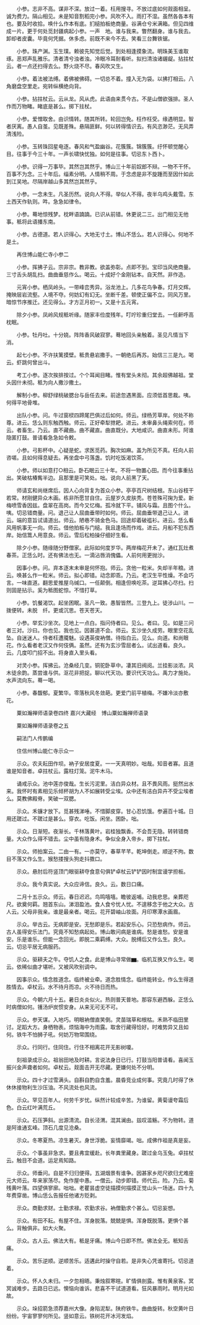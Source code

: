 <!-- { "loadSidebar": true } -->
　　小参。志非不高。谋非不深。放过一着。枉用搜寻。不放过底如何觌面相呈。诚为费力。隔山相见。未是知音割稻完小参。风吹不入。雨打不湿。虽然各各本有也。要及时收拾。唤什么作本有底。扪槌拍板绝商量。谷满仓兮米满箱。但见四维成一片。更于何处觅封疆病起小参。一声　地。谁与我来。瞥然翻身。谁与我去。卸却者皮囊。毕竟何凭据。休多虑。前既不来今不去。笑看三台舞铁锯。

　　小参。珠产渊。玉生璞。赖彼先知觉后觉。到处相逢摸象流。明珠美玉谁取琢。恶郑声乱雅乐。清者清兮浊者浊。冷眼冷耳耐看听。拟扫清浊诸龌龊。拈拄杖云。者一点还扫得去么。野火烧不尽。春风吹又生。

　　小参。着法被法缚。着佛被佛碍。一切总不着。撞入无为袋。以拂打相云。八角磨盘空里走。宛转纵横绝向背。

　　小参。拈拄杖云。云从龙。风从虎。此语由来贯今古。不是山僧欲强排。圣人作而万物睹。睹底是甚么。掷下拄杖。

　　小参。爱憎取舍。由识情转。随其所转。轮回岂免。枉作枉受。缘遇明显。智者厌离。愚人自茧。见既差殊。悬隔匪鲜。何以转得情识去。有风恣渺茫。无风弄清浅险。

　　小参。玉转珠回星电逐。春风和气盈幽谷。花簇簇。锦簇簇。纡怀顿觉醒心目。往事于今三十年。一声长啸快忧独。如何是往事。切忌东卜西卜。

　　小参。识得一万事毕。其然岂其然乎。博山三十年前奴郎不辩。一物不干怀。百事不为念。三十年后。缁素分明。人情稍不周。于念虑是非不旋踵而至因什如此到江吴地。尽隔岸越山多其然岂其然乎。

　　小参。一念未生。凡圣历然。说向人不得。举似人不得。夜半乌鸡头戴雪。东土西天作轨则。吽。急急如律令。

　　小参。蓦地惊残梦。枕畔语諵諵。已识从前错。休更说二三。出门相见无他事。秪将此语播东南。

　　小参。古德道。若人识得心。大地无寸土。博山不恁么。若人识得心。何地不是土。

　　再住博山能仁寺小参二

　　小参。挥拂子云。宗非宗。教非教。欲盖弥彰。点即不到。宝印当风绝商量。三寸舌头胡乱扫。曲曲垂慈作么。喝云。十成好个金刚钻本。自天然。非作造。

　　元宵小参。栖凤岭头。一带峰峦秀异。浴龙池上。几多花鸟争春。灯月交辉。掩映层岩流壑。人境不夺。何妨幻有幻无。坐断千差。顿使正偏不立。同风万里。暗惊节序推迁。还见得么。才方正月初一。又是十五元宵。

　　除夕小参。凤岭风规秪听缘。随家丰俭度残年。叮咛珍重归堂去。一任鼾呼高枕眠。

　　小参。牡丹吐。十分娆。阵阵香风破寂寥。蓦地回头亲触着。圣见凡情当下消。

　　起七小参。不许扶篱摸壁。秪贵悬岩撒手。一朝绝后再苏。始信三三是九。喝云。虾跳何曾出斗。

　　考工小参。逐次挨排按过。个个耳闻目睹。惟有堂头未彻。其余超佛越祖。堂头因什未彻。秪为向人撒沙撒土。

　　解制小参。柳舒绿桃破腮台与岳任去来。前途忽遇黑面。应须低首思裁。咦。何得平地骨堆。

　　出队小参。问。牛过窗棂四蹄尾巴俱过后如何。师云。绿杨芳草岸。何处不称尊。进云。恁么则东触西触。师云。正好牵犁抴耙。进云。未审鼻头绳索何在。师云。者畜生。乃云。直不藏曲。曲不藏直。曲直既分。大地咸识。曲直未形。阿谁隐匿打鼓。普请看急急如令敕。

　　小参。弓影杯中。心疑是蛇。求医觅药。胸次如麻。盖为所见不真。枉向人前咨嗟。且如何得息疑去。再坐盘中弓落盏。饥时吃饭渴饮茶。

　　小参。师以如意打○相云。卧石眠云三十年。不将一物置心田。而今往事重拈出。笑破枯椿觜半边。且那里是可笑处。咄。说向人前黑了天。

　　师请玄和尚继席后。因人心向背复为首众小参。亭亭百尺树结根。东山谷枝干若常。材刚健异众木画。栋非所愿甘自住。云屋岁久皮肤秃。苍苍殊可掬为爱。新梅喷雪香因兹。盘翠在高岗。而今又忆梅。孤冷就下平。铺风与霜。且图个什么。咦。切忌错商量。问。退己让人屈曲垂带时如何。师云。屈曲垂带退己让人。进云。端的意旨试请道出。师云。陋巷不骑金色马。回途却着破褴衫。进云。恁么看风用帆事无一向。师云。借他拍板与门槌。我且逢场而作戏。进云。月船不犯东西岸。始信篙人用意良。师云。雪后松柏操仔细好生看。

　　除夕小参。随缘随分野僧家。此际如何度岁华。两岸梅花开未了。通红瓦灶煮春茶。正恁么时。还有佛法也无。一滴沾唇消傀儡。人前何用更抛沙。

　　因事小参。问。弃本逐末未审是何怀抱。师云。贪他一粒米。失却半年粮。进云。唤甚么作一粒米。师云。拟心即错。动念即乖。乃云。老汉生平性燥。不会巧言。一味直道。翻思爱推屋乌缄口。一任颠倒。相逢但唤吃茶。逆耳拂心尽扫。扫则固是拈示。奚为秪图蛇惊。不惜打草。

　　小参。饥餐渴饮。起坐困眠。圣凡一致。愚智皆然。三登九上。徒涉山川。一拨便转。未脱　纤。更或沉思。苍天苍天。

　　小参。举玄沙坐次。见地上一点白。指问侍者曰。见么。者曰。见。如是三问者三对。沙曰。你也见。我也见。因甚道不会。师云。玄沙坐久成劳。眼里空花乱坠。自迷迷人。侍者枉遭魇魅。设遇英俊衲僧。待指白云。见么。向道。和尚眼花。作么看者老汉又作何伎俩。虽然。还有为玄沙雪屈者么。试出道看。良久。云。几度叩门招不出。将身直入里头看。

　　对灵小参。挥拂云。沧桑经几变。铜驼卧草中。凄其旧阀阅。兰挂影淡浓。风木徒余韵。蒸尝谁与供。沤花非把捉。聊以代天功。要识代天功么。禹力才施处。水声流向东。蓦一喝。

　　小参。春馥郁。夏繁华。零落秋风冬敛葩。更爱门前平植梅。不嫌冷淡亦敷花。

　　粟如瀚禅师语录卷四终
嘉兴大藏经　博山粟如瀚禅师语录


　　粟如瀚禅师语录卷之五

　　嗣法门人传鹏编

　　住信州博山能仁寺示众一

　　示众。农夫耘田作坝。衲子安居度夏。一一天真明妙。咄哉。知音者寡。且道谁是知音者。卓拄杖云。露柱灯笼。泥牛木马。

　　诵戒示众。池中莲亦俊哉。生长污泥里。洁白异众材。且不畏风雨。挺然出水来。我怀时有素相见乐倾杯胡为人不如展转受尘埃。众中还有洁白异卉不受尘埃者么。莫教佛殿脊。笑破一双腮。

　　示众。禾镰才放下。觅甚残涕唾。不惜脚皮穿。甘心忍饥饿。参遍百十城。日用还蹉过。不蹉过是甚么。穿衣。吃饭。闲坐。困卧。咄。

　　示众。日渐短。夜渐长。千林落黄叶。岩桂独飘香。不会吾无隐。转转错商量。大众作么得不错去。尘中虽有隐身术。争似全身入帝乡。掷下拄杖。

　　示众。师拍案云。二由一有。一亦莫守。春草芊芊。乾坤倒走。顺逆不拘。数目不落又作么生。猴愁搂搜头狗走抖擞口。

　　示众。悬肘后符竖顶门眼驱耕夺食意句俱铲卓杖云铲铲因时制宜谩学担板。

　　示众。我今真实说。大众应谛信。良久。云。数日口痛。

　　二月十五示众。师云。春日迟迟。鸟鸣嘻嘻。瞻彼返哺。动我悲思。亲葬咫尺。欲奠何羁。翘首东山。涕泪盈池。食人食兮忧人忧。不遑移念于他之大众。古人云。父母非我亲。谁是最亲者。喝云。花开碧岫山妆面。月印寒潭水画眉。

　　示众。举古云。无病即是安。无愁即是乐。若起安乐心。只恐愁病作。师云。古人虽得安乐法门。究竟不知愁病起处。博山敢问病是谁病。愁是谁愁。安是谁安。乐是谁乐。但能一念回光。即脱二乘羁缚。大众。脱缚后又作么生。良久。云。切忌平居无病服药。

　　示众。驱耕夫之牛。夺饥人之食。此是博山寻常做▆。临机互换又作么生。喝云。依稀似曲才堪听。又被风吹别调中。

　　因事示众。情念胜道念。临终被业牵。道念胜情念。临终能转业。作么生得道胜情去。卓杖云。水不待月而凉。火不待日而热。

　　示众。今朝六月十五。暑日炎炎似火。热则普天普地。那容东避西躲。正恁么时病僧如何。镬汤炉炭惯安身。从来无可无不可。

　　示众。参天谋。入地巧。明眼衲僧直笑倒。灵苗瑞草和根枯。禾熟不临田里讨。足蹈大方。身栖物表。烦恼海中为雨露。取舍行藏得恰好。时难势异又且如何。铁牛不怕狮子吼。何妨万物常围绕。

　　示众。行同行。住同住。行住不相离花开无影树嗄。

　　刻祖录成示众。祖翁田地及时耕。言说法身日已行。打鼓当阳普请看。喜闻玉振兴金声聋者如何。卓杖云。觌面击开无尽藏。更嫌何处不分明。

　　示众。四十才过雪满头。自斟自酌自含羞。晨昏竞业成何事。究竟几时得了休休休接物利生沙压油。不风流处也风流。

　　示众。罕见百年人。何劳千岁忧。纵然计较成辛苦。为谁留。黄菊谩夸霜后色。白云红叶满荒丘。

　　示众。石压笋斜。出源清流。自长泾渭。混其澜由。兹叹滥觞。不为物转。道是阿谁通玄峰。顶石几度见沧桑。

　　示众。冬寒夏热。凉生暑灭。身世浮脆。妄情靡竭。咄。成佛作祖是真是妄。

　　示众。个事虽非急求。要且弗宜缓赴。长年粪里藏身。蹉过金乌玉兔。卓拄杖云。触目不会道。运足焉知路。

　　示众。师垂问。自是不归归便得。五湖烟景有谁争。因甚家乡咫尺欲归尤难座元大师云。年来家荡尽。免作屋中愚。一僧云。动步即错。师代云。险。乃云。菊残黄叶落。四望俱寥廓。咄咄。老瞿昙虚空徒描摸何描摸正觉山头一场迷。四十九年费穿凿。博山恁么告报任他诸方贬剥。

　　示众。商勤求财。士勤求禄。农勤求谷。衲僧勤求个甚么。切忌妄想。

　　示众。有田不耘。有屋不住。浑身脱落。兢兢是惧。浑身既脱落。更惧个甚么。背触俱非。如大火聚。

　　示众。古人云。佛法大有。秪是牙痛。博山今日即不然。佛法全无。秪知舌痛。

　　示众。苦乐逆顺。逆顺苦乐。适遘此时操守自若。是非失心凭谁寄托。切忌道着。

　　示众。怀人久未归。一夕忽相晤。秉烛叙寒暄。旷情俱剖露。惟有黄泉客。冥冥诚难步。去路日已远。懊恼向谁诉。悲喜不干试道道看。狂风暴雨时。明月光如故。

　　示众。垛招箭急须荐嘉州大像。身陷泥犁。陕府铁牛。曲曲旋转。秋空黄叶日纷纷。宇宙寥寥何所见。竖如意云。铁树花开冰河发焰。

